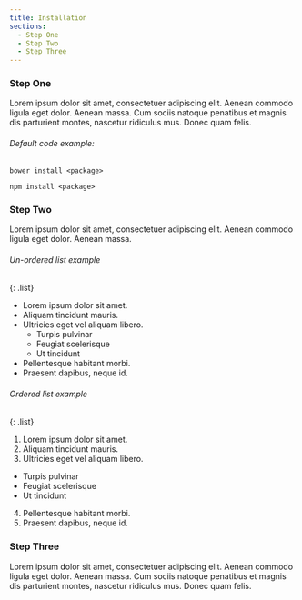 ```yaml
---
title: Installation
sections:
  - Step One
  - Step Two
  - Step Three
---
```


### Step One

Lorem ipsum dolor sit amet, consectetuer adipiscing elit. Aenean commodo ligula eget dolor. Aenean massa.
Cum sociis natoque penatibus et magnis dis parturient montes, nascetur ridiculus mus. Donec quam felis.


###### Default code example:

```shell
bower install <package>
```

```shell
npm install <package>
```


### Step Two

Lorem ipsum dolor sit amet, consectetuer adipiscing elit. Aenean commodo ligula eget dolor. Aenean massa.

<div class="row">
 <div class="col-md-6 col-sm-6 col-xs-12">

###### Un-ordered list example

{: .list}
- Lorem ipsum dolor sit amet.
- Aliquam tincidunt mauris.
- Ultricies eget vel aliquam libero.
  - Turpis pulvinar
  - Feugiat scelerisque
  - Ut tincidunt
- Pellentesque habitant morbi.
- Praesent dapibus, neque id.

 </div>
 <div class="col-md-6 col-sm-6 col-xs-12">

###### Ordered list example

{: .list}
1. Lorem ipsum dolor sit amet.
2. Aliquam tincidunt mauris.
3. Ultricies eget vel aliquam libero.
  - Turpis pulvinar
  - Feugiat scelerisque
  - Ut tincidunt
4. Pellentesque habitant morbi.
5. Praesent dapibus, neque id.

 </div>
</div>


### Step Three

Lorem ipsum dolor sit amet, consectetuer adipiscing elit. Aenean commodo ligula eget dolor. Aenean massa.
Cum sociis natoque penatibus et magnis dis parturient montes, nascetur ridiculus mus. Donec quam felis.